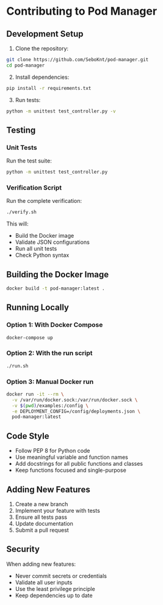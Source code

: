 # Contributing to Pod Manager

## Development Setup

1. Clone the repository:
```bash
git clone https://github.com/SeboKnt/pod-manager.git
cd pod-manager
```

2. Install dependencies:
```bash
pip install -r requirements.txt
```

3. Run tests:
```bash
python -m unittest test_controller.py -v
```

## Testing

### Unit Tests

Run the test suite:
```bash
python -m unittest test_controller.py
```

### Verification Script

Run the complete verification:
```bash
./verify.sh
```

This will:
- Build the Docker image
- Validate JSON configurations
- Run all unit tests
- Check Python syntax

## Building the Docker Image

```bash
docker build -t pod-manager:latest .
```

## Running Locally

### Option 1: With Docker Compose
```bash
docker-compose up
```

### Option 2: With the run script
```bash
./run.sh
```

### Option 3: Manual Docker run
```bash
docker run -it --rm \
  -v /var/run/docker.sock:/var/run/docker.sock \
  -v $(pwd)/examples:/config \
  -e DEPLOYMENT_CONFIG=/config/deployments.json \
  pod-manager:latest
```

## Code Style

- Follow PEP 8 for Python code
- Use meaningful variable and function names
- Add docstrings for all public functions and classes
- Keep functions focused and single-purpose

## Adding New Features

1. Create a new branch
2. Implement your feature with tests
3. Ensure all tests pass
4. Update documentation
5. Submit a pull request

## Security

When adding new features:
- Never commit secrets or credentials
- Validate all user inputs
- Use the least privilege principle
- Keep dependencies up to date
